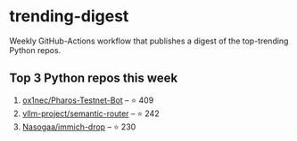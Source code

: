 # trending-digest

Weekly GitHub-Actions workflow that publishes a digest of the top-trending Python repos.

## Top 3 Python repos this week
<!-- trending:start -->
1. [ox1nec/Pharos-Testnet-Bot](https://github.com/ox1nec/Pharos-Testnet-Bot) – ⭐ 409
2. [vllm-project/semantic-router](https://github.com/vllm-project/semantic-router) – ⭐ 242
3. [Nasogaa/immich-drop](https://github.com/Nasogaa/immich-drop) – ⭐ 230
<!-- trending:end -->
